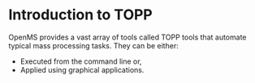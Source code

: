 Introduction to TOPP
====================

OpenMS provides a vast array of tools called TOPP tools that automate typical mass processing tasks. They can be either:
- Executed from the command line or, 
- Applied using graphical applications.

